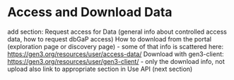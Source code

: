 # Access and Download Data

add section: Request access for Data (general info about controlled access data, how to request dbGaP access)
How to download from the portal (exploration page or discovery page) - some of that info is scattered here: https://gen3.org/resources/user/access-data/
Download with gen3-client: https://gen3.org/resources/user/gen3-client/ - only the download info, not upload
also link to appropriate section in Use API (next section)
